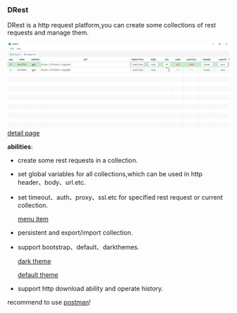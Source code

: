 ### DRest
DRest is a http request platform,you can create some collections of rest requests and manage them.

![main page](./img/main.JPG)
[detail page](./img/detail.JPG)

**abilities**:

- create some rest requests in a collection.

- set global variables for all collections,which can be used in http header、body、url.etc.

- set timeout、auth、proxy、ssl.etc for specified rest request or current collection.

  [menu item](./img/func.JPG)

- persistent  and export/import collection.

- support bootstrap、default、darkthemes.

  [dark theme](./img/themedark.JPG)

  [default theme](./img/themedefault.JPG)

- support http download ability and operate history.


recommend to use [postman](https://www.postman.com/)!
